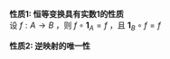 **性质1: 恒等变换具有实数1的性质**    
设 $f:A\to B$ ，则 $f\circ\mathbf1_A=f$ ，且 $\mathbf1_B\circ f=f$     
    
**性质2: 逆映射的唯一性**    
